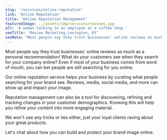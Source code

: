 ```yaml
---
slug: '/services/online-reputation'
link: 'Online Reputation'
title: 'Online Reputation Management'
featuredImage: ../assets/img/services/reviews.jpg
alt: 'A woman talking to an employee at a coffee shop.'
seoTitle: 'Review Marketing Lexington, KY'
seoMeta: "Most people say they trust businesses' online reviews as much as a personal recommendation! What do your customers see when they search for your company online?"
---
```


Most people say they trust businesses' online reviews as much as a personal recommendation! What do your customers see when they search for your company online? Even if most of your business comes from word of mouth, you can bet people are still searching for you online.

Our online reputation service helps your business by curating what people searching for your brand see. Reviews, media, social media, and more can show up and impact your image.

Reputation management can also be a tool for discovering, refining and tracking changes in your customer demographics. Knowing this will help you refine your content into more engaging material.

We won't use any tricks or lies either, just your loyal clients raving about your great products.

Let's chat about how you can build and protect your brand image online.
